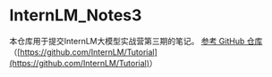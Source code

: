 # InternLM_Notes3
本仓库用于提交InternLM大模型实战营第三期的笔记。
[参考 GitHub 仓库](https://github.com/InternLM/Tutorial)（<u>[https://github.com/InternLM/Tutorial](https://github.com/InternLM/Tutorial)</u>）
